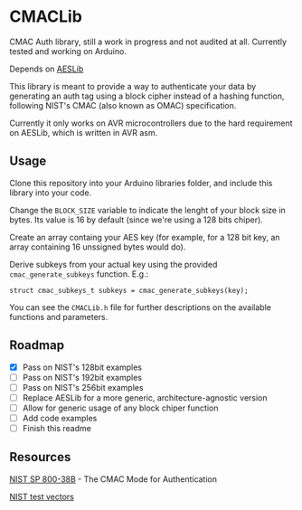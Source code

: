 # CMACLib

CMAC Auth library, still a work in progress and not audited at all. Currently tested and working on Arduino.

Depends on [AESLib](https://github.com/igormp/AESLib)

This library is meant to provide a way to authenticate your data by generating an auth tag using a block cipher instead of a hashing function, following NIST's CMAC (also known as OMAC) specification.

Currently it only works on AVR microcontrollers due to the hard requirement on AESLib, which is written in AVR asm.

## Usage

Clone this repository into your Arduino libraries folder, and include this library into your code.

Change the `BLOCK_SIZE` variable to indicate the lenght of your block size in bytes. Its value is 16 by default (since we're using a 128 bits chiper).

Create an array containg your AES key (for example, for a 128 bit key, an array containing 16 unssigned bytes would do).

Derive subkeys from your actual key using the provided `cmac_generate_subkeys` function. E.g.: 

```
struct cmac_subkeys_t subkeys = cmac_generate_subkeys(key);
```


You can see the `CMACLib.h` file for further descriptions on the available functions and parameters.

## Roadmap

- [X] Pass on NIST's 128bit examples
- [ ] Pass on NIST's 192bit examples
- [ ] Pass on NIST's 256bit examples
- [ ] Replace AESLib for a more generic, architecture-agnostic version
- [ ] Allow for generic usage of any block chiper function
- [ ] Add code examples
- [ ] Finish this readme

## Resources

[NIST SP 800-38B](https://csrc.nist.gov/publications/detail/sp/800-38b/final) - The CMAC Mode for Authentication

[NIST test vectors](https://csrc.nist.gov/CSRC/media/Projects/Cryptographic-Standards-and-Guidelines/documents/examples/AES_CMAC.pdf)